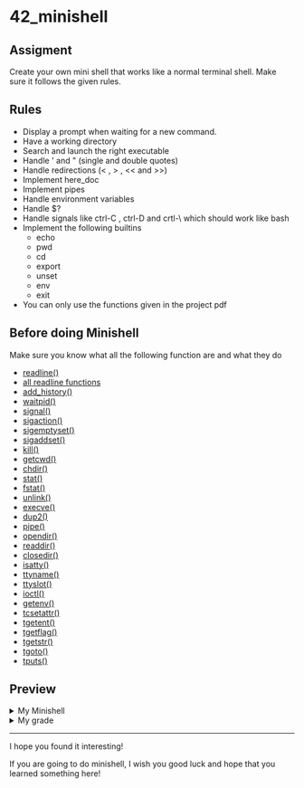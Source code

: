 # 42_minishell

## Assigment

Create your own mini shell that works like a normal terminal shell. Make sure it follows the given rules.

## Rules

  - Display a prompt when waiting for a new command.
  - Have a working directory
  - Search and launch the right executable
  - Handle ' and "  (single and double quotes)
  - Handle redirections (< , > , << and >>)
  - Implement here_doc
  - Implement pipes
  - Handle environment variables
  - Handle $?
  - Handle signals like ctrl-C , ctrl-D and crtl-\ which should work like bash
  - Implement the following builtins
    - echo 
    - pwd 
    - cd 
    - export 
    - unset
    - env
    - exit
  - You can only use the functions given in the project pdf
    
## Before doing Minishell

Make sure you know what all the following function are and what they do

  - <a href="https://man7.org/linux/man-pages/man3/readline.3.html">readline()</a> 
  - <a href="https://manpages.org/termreadlinegnu/3">all readline functions</a> 
  - <a href="https://linux.die.net/man/3/history">add_history()</a> 
  - <a href="https://linux.die.net/man/2/waitpid">waitpid()</a> 
  - <a href="https://man7.org/linux/man-pages/man7/signal.7.html">signal()</a> 
  - <a href="https://man7.org/linux/man-pages/man2/sigaction.2.html">sigaction()</a> 
  - <a href="https://man7.org/linux/man-pages/man3/sigemptyset.3p.html">sigemptyset()</a> 
  - <a href="https://linux.die.net/man/3/sigaddset">sigaddset()</a> 
  - <a href="https://linux.die.net/man/1/kill">kill()</a>
  - <a href="https://man7.org/linux/man-pages/man3/getcwd.3.html">getcwd()</a>
  - <a href="https://man7.org/linux/man-pages/man2/chdir.2.html">chdir()</a>
  - <a href="https://man7.org/linux/man-pages/man2/stat.2.html">stat()</a> 
  - <a href="https://man7.org/linux/man-pages/man2/fstat.2.html">fstat()</a> 
  - <a href="https://man7.org/linux/man-pages/man2/unlink.2.html">unlink()</a> 
  - <a href="https://man7.org/linux/man-pages/man2/execve.2.html">execve()</a> 
  - <a href="https://man7.org/linux/man-pages/man2/dup2.2.html">dup2()</a> 
  - <a href="https://man7.org/linux/man-pages/man2/pipe.2.html">pipe()</a> 
  - <a href="https://man7.org/linux/man-pages/man3/opendir.3.html">opendir()</a>
  - <a href="https://man7.org/linux/man-pages/man3/readdir.3.html">readdir()</a>
  - <a href="https://man7.org/linux/man-pages/man3/closedir.3.html">closedir()</a>
  - <a href="https://man7.org/linux/man-pages/man3/isatty.3.html">isatty()</a> 
  - <a href="https://man7.org/linux/man-pages/man3/ttyname.3.html">ttyname()</a> 
  - <a href="https://man7.org/linux/man-pages/man3/ttyslot.3.html">ttyslot()</a> 
  - <a href="https://man7.org/linux/man-pages/man2/ioctl.2.html">ioctl()</a>
  - <a href="https://man7.org/linux/man-pages/man3/getenv.3.html">getenv()</a> 
  - <a href="https://man7.org/linux/man-pages/man3/tcsetattr.3.html">tcsetattr()</a> 
  - <a href="https://linux.die.net/man/3/tgetent">tgetent()</a>
  - <a href="https://linux.die.net/man/3/tgetflag">tgetflag()</a>
  - <a href="https://linux.die.net/man/3/tgetstr">tgetstr()</a> 
  - <a href="https://linux.die.net/man/3/tgoto">tgoto()</a> 
  - <a href="https://linux.die.net/man/3/tputs">tputs()</a> 
  
  ## Preview

<details><summary>My Minishell</summary>
  
Coming soon
  
</details>

<details><summary>My grade</summary>
  
Coming soon
  
</details>

<hr>

I hope you found it interesting!

If you are going to do minishell, I wish you good luck and hope that you learned something here!
